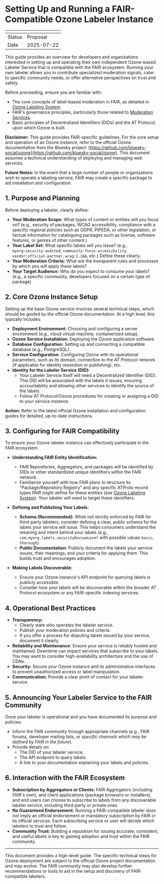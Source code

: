 # Setting Up and Running a FAIR-Compatible Ozone Labeler Instance

| <!-- --> | <!-- -->   |
|----------|------------|
| Status   | Proposal   |
| Date     | 2025-07-22 |

This guide provides an overview for developers and organizations interested in setting up and operating their own independent Ozone-based Labeler Service that is compatible with the FAIR ecosystem. Running your own labeler allows you to contribute specialized moderation signals, cater to specific community needs, or offer alternative perspectives on trust and safety.

Before proceeding, ensure you are familiar with:
- The core concepts of label-based moderation in FAIR, as detailed in [Ozone Labeling System](../../ozone-labeling-system.md).
- FAIR's governance principles, particularly those related to [Moderation Services](../../governance/moderation-services.md).
- Basic principles of Decentralized Identifiers (DIDs) and the AT Protocol, upon which Ozone is built.

**Disclaimer:** This guide provides FAIR-specific guidelines. For the core setup and operation of an Ozone instance, refer to the official Ozone documentation from the Bluesky project: [https://github.com/bluesky-social/ozone](https://github.com/bluesky-social/ozone). This document assumes a technical understanding of deploying and managing web services.

**Future Notes:** In the event that a large number of people or organizations wish to operate a labeling service, FAIR may create a specific package to aid installation and configuration.

## 1. Purpose and Planning

Before deploying a labeler, clearly define:

* **Your Moderation Scope:** What types of content or entities will you focus on? (e.g., security of packages, WCAG accessibility, compliance with a specific regional policies such as GDPR, PIPEDA, or other legislation, or factual information for cataloguing packages such as license, software features, or genres of other content.)
* **Your Label Set:** What specific labels will you issue? (e.g., `myorg:security-audited`, `community:focus-accessibility`, `vendor:official-partner`, `wcag:2.2AA`, etc.) Define these clearly.
* **Your Moderation Criteria:** What are the transparent rules and processes by which you will apply these labels?
* **Your Target Audience:** Who do you expect to consume your labels? (e.g., a specific community, developers focused on a certain type of package)

## 2. Core Ozone Instance Setup

Setting up the base Ozone service involves several technical steps, which should be guided by the official Ozone documentation. At a high level, this typically includes:

* **Deployment Environment:** Choosing and configuring a server environment (e.g., cloud virtual machine, containerized setup).
* **Ozone Service Installation:** Deploying the Ozone application software.
* **Database Configuration:** Setting up and connecting a compatible database (e.g., PostgreSQL).
* **Service Configuration:** Configuring Ozone with its operational parameters, such as its domain, connection to the AT Protocol network (if applicable for identity resolution or publishing), etc.
* **Identity for the Labeler Service (DID):**
    * Your Labeler Service itself will need a Decentralized Identifier (DID). This DID will be associated with the labels it issues, ensuring accountability and allowing other services to identify the source of the labels.
    * Follow AT Protocol/Ozone procedures for creating or assigning a DID to your service instance.

**Action:** Refer to the latest official Ozone installation and configuration guides for detailed, up-to-date instructions.

## 3. Configuring for FAIR Compatibility

To ensure your Ozone labeler instance can effectively participate in the FAIR ecosystem:

* **Understanding FAIR Entity Identification:**
    * FAIR Repositories, Aggregators, and packages will be identified by DIDs or other standardized unique identifiers within the FAIR network.
    * Familiarize yourself with how FAIR plans to structure its "Package/Repository Registry" and any specific ATProto record types FAIR might define for these entities (see [Ozone Labeling System](../../ozone-labeling-system.md)). Your labeler will need to target these identifiers.

* **Defining and Publishing Your Labels:**
    * **Schema (Recommended):** While not strictly enforced by FAIR for third-party labelers, consider defining a clear, public schema for the labels your service will issue. This helps consumers understand the meaning and intent behind your labels (e.g., `com.myorg.labels.securityReviewLevel` with possible values `basic`, `thorough`).
    * **Public Documentation:** Publicly document the labels your service issues, their meanings, and your criteria for applying them. This builds trust and encourages adoption.

* **Making Labels Discoverable:**
    * Ensure your Ozone instance's API endpoint for querying labels is publicly accessible.
    * Consider how your labels will be discoverable within the broader AT Protocol ecosystem or any FAIR-specific indexing services.

## 4. Operational Best Practices

* **Transparency:**
    * Clearly state who operates the labeler service.
    * Publish your moderation policies and criteria.
    * If you offer a process for disputing labels issued by your service, document it clearly.
* **Reliability and Maintenance:** Ensure your service is reliably hosted and maintained. Downtime can impact services that subscribe to your labels. You may want to consider high-availability architecture and the use of CDNs.
* **Security:** Secure your Ozone instance and its administrative interfaces to prevent unauthorized access or label manipulation.
* **Communication:** Provide a clear point of contact for your labeler service.

## 5. Announcing Your Labeler Service to the FAIR Community

Once your labeler is operational and you have documented its purpose and policies:

* Inform the FAIR community through appropriate channels (e.g., FAIR forums, developer mailing lists, or *specific channels which may be defined by FAIR in the future*).
* Provide details on:
    * The DID of your labeler service.
    * The API endpoint to query labels.
    * A link to your documentation explaining your labels and policies.

## 6. Interaction with the FAIR Ecosystem

* **Subscription by Aggregators or Clients:** FAIR Aggregators (including FAIR's own), and client applications (package browsers or installers), and end users can choose to subscribe to labels from any discoverable labeler service, including third-party or private ones.
* **No Guaranteed Endorsement:** Running a FAIR-compatible labeler _does not_ imply an official endorsement or mandatory subscription by FAIR or its official services. Each subscribing service or user will decide which labelers to trust and follow.
* **Community Trust:** Building a reputation for issuing accurate, consistent, and useful labels is key to gaining adoption and trust within the FAIR community.

---

This document provides a high-level guide. The specific technical steps for Ozone deployment are subject to the official Ozone project documentation and may evolve. The FAIR community may also develop further recommendations or tools to aid in the setup and discovery of FAIR-compatible labelers.
